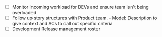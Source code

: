 - [ ] Monitor incoming workload for DEVs and ensure team isn't being overloaded
- [ ] Follow up story structures with Product team. - Model: Description to give context and ACs to call out specific criteria
- [ ] Development Release management roster